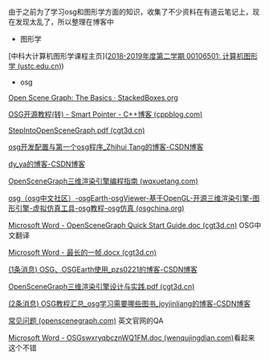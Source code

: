 由于之前为了学习osg和图形学方面的知识，收集了不少资料在有道云笔记上，现在发现太乱了，所以整理在博客中



- 图形学

[中科大计算机图形学课程主页]([2018-2019年度第二学期 00106501: 计算机图形学 (ustc.edu.cn)](http://staff.ustc.edu.cn/~tongwh/CG_2019/))



- osg

[Open Scene Graph: The Basics · StackedBoxes.org](https://stackedboxes.org/2010/05/05/osg-part-1-the-basics/)

[OSG开源教程(转) - Smart Pointer - C++博客 (cppblog.com)](http://www.cppblog.com/xx1206917580/archive/2011/07/19/151412.html)

[StepIntoOpenSceneGraph.pdf (cgt3d.cn)](http://wiki.cgt3d.cn/mediawiki/images/b/b2/StepIntoOpenSceneGraph.pdf)

[osg开发配置与第一个osg程序_Zhihui Tang的博客-CSDN博客](https://blog.csdn.net/forcsdn_tang/article/details/122273695?ops_request_misc=%7B%22request%5Fid%22%3A%22169235074116800180698318%22%2C%22scm%22%3A%2220140713.130102334..%22%7D&request_id=169235074116800180698318&biz_id=0&utm_medium=distribute.pc_search_result.none-task-blog-2~all~sobaiduend~default-4-122273695-null-null.142^v93^insert_down1&utm_term=osg教程&spm=1018.2226.3001.4187)

[dy_ya的博客-CSDN博客](https://blog.csdn.net/didi_ya/article/details/112399742)

[OpenSceneGraph三维渲染引擎编程指南 (wqxuetang.com)](https://lib-stdu.wqxuetang.com/book/73134)

[osg（osg中文社区）-osgEarth-osgViewer-基于OpenGL-开源三维渲染引擎-图形引擎-虚拟仿真工具-osg教程-osg仿真 (osgchina.org)](http://www.osgchina.org/)

[Microsoft Word - OpenSceneGraph Quick Start Guide.doc (cgt3d.cn)](http://wiki.cgt3d.cn/mediawiki/images/5/54/OSG快速入门.pdf)  OSG中文翻译

[Microsoft Word - 最长的一帧.docx (cgt3d.cn)](http://wiki.cgt3d.cn/mediawiki/images/0/08/最长的一帧.pdf)

[(1条消息) OSG、OSGEarth使用_pzs0221的博客-CSDN博客](https://blog.csdn.net/pzs0221/article/details/124020017)

[OpenSceneGraph三维渲染引擎设计与实践.pdf (cgt3d.cn)](http://wiki.cgt3d.cn/mediawiki/images/4/40/OpenSceneGraph三维渲染引擎设计与实践.pdf)

[(2条消息) OSG教程汇总_osg学习需要哪些图书_joyjinliang的博客-CSDN博客](https://blog.csdn.net/fage888888882001/article/details/46954905)

[常见问题 (openscenegraph.com)](https://www.openscenegraph.com/index.php/support/faq#IhavenoideawhatOpenSceneGraphiscanyougivemeashortdescription)  英文官网的QA

[Microsoft Word - OSGswxryqbcznWQ1FM.doc (wenqujingdian.com)](http://www.wenqujingdian.com/Public/editor/attached/file/20180428/20180428094803_30813.pdf)看起来这个不错
